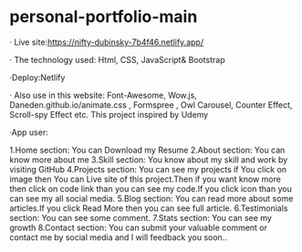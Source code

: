 # personal-portfolio-main
· Live site:https://nifty-dubinsky-7b4f46.netlify.app/

· The technology used: Html, CSS, JavaScript& Bootstrap

·Deploy:Netlify

· Also use in this website: Font-Awesome, Wow.js, Daneden.github.io/animate.css , Formspree , Owl
Carousel, Counter Effect, Scroll-spy Effect etc. This project inspired by Udemy

·App user: 


1.Home section: You can Download my Resume
2.About section: You can know more about me
3.Skill section: You know about my skill and work by visiting GitHub 
4.Projects section: You can see my projects if You click on image then You can Live site of this project.Then if you want know more then click on code link than you can see my code.If you click icon than you can see my all social media.
5.Blog section: You can read more about some articles.If you click Read More then you can see full article. 
6.Testimonials section: You can see some comment.
7.Stats section: You can see my growth 
8.Contact section: You can submit your valuable comment or contact me by social media and I will feedback you soon..
